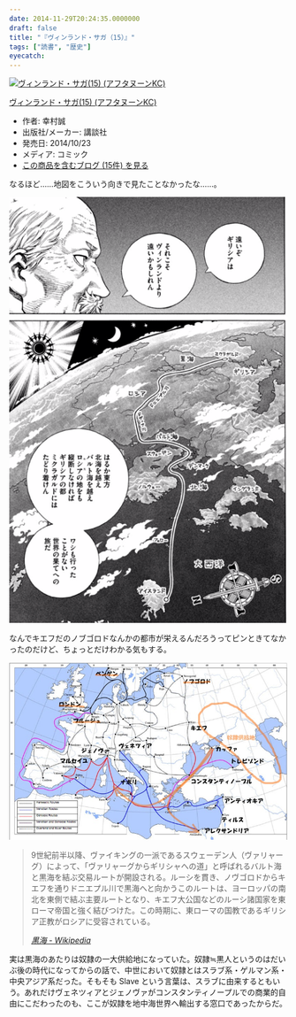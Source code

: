 ```yaml
---
date: 2014-11-29T20:24:35.0000000
draft: false
title: "『ヴィンランド・サガ（15）』"
tags: ["読書", "歴史"]
eyecatch: 
---
```

<p><div class="hatena-asin-detail"><a href="http://www.amazon.co.jp/exec/obidos/ASIN/4063879992/bestylesnet-22/"><img src="http://ecx.images-amazon.com/images/I/61-y2H5Ou0L._SL160_.jpg" class="hatena-asin-detail-image" alt="ヴィンランド・サガ(15) (アフタヌーンKC)" title="ヴィンランド・サガ(15) (アフタヌーンKC)"></a><div class="hatena-asin-detail-info"><p class="hatena-asin-detail-title"><a href="http://www.amazon.co.jp/exec/obidos/ASIN/4063879992/bestylesnet-22/">ヴィンランド・サガ(15) (アフタヌーンKC)</a></p><ul><li><span class="hatena-asin-detail-label">作者:</span> 幸村誠</li><li><span class="hatena-asin-detail-label">出版社/メーカー:</span> 講談社</li><li><span class="hatena-asin-detail-label">発売日:</span> 2014/10/23</li><li><span class="hatena-asin-detail-label">メディア:</span> コミック</li><li><a href="http://d.hatena.ne.jp/asin/4063879992/bestylesnet-22" target="_blank">この商品を含むブログ (15件) を見る</a></li></ul></div><div class="hatena-asin-detail-foot"></div></div></p><p>なるほど……地図をこういう向きで見たことなかったな……。</p><p><span itemscope itemtype="http://schema.org/Photograph"><img src="20141129195500.png" alt="f:id:daruyanagi:20141129195500p:plain" title="f:id:daruyanagi:20141129195500p:plain" class="hatena-fotolife" itemprop="image"></span></p><p>なんでキエフだのノブゴロドなんかの都市が栄えるんだろうってピンときてなかったのだけど、ちょっとだけわかる気もする。</p><p><span itemscope itemtype="http://schema.org/Photograph"><img src="20141129202416.jpg" alt="f:id:daruyanagi:20141129202416j:plain" title="f:id:daruyanagi:20141129202416j:plain" class="hatena-fotolife" itemprop="image"></span><br />
</p>

<blockquote cite="http://ja.wikipedia.org/wiki/%E9%BB%92%E6%B5%B7">
<p>9世紀前半以降、ヴァイキングの一派であるスウェーデン人（ヴァリャーグ）によって、「ヴァリャーグからギリシャへの道」と呼ばれるバルト海と黒海を結ぶ交易ルートが開設される。ルーシを貫き、ノヴゴロドからキエフを通りドニエプル川で黒海へと向かうこのルートは、ヨーロッパの南北を東側で結ぶ主要ルートとなり、キエフ大公国などのルーシ諸国家を東ローマ帝国と強く結びつけた。この時期に、東ローマの国教であるギリシア正教がロシアに受容されている。</p>

<cite><a href="http://ja.wikipedia.org/wiki/%E9%BB%92%E6%B5%B7">&#x9ED2;&#x6D77; - Wikipedia</a></cite>
</blockquote>
<p>実は黒海のあたりは奴隷の一大供給地になっていた。奴隷≒黒人というのはだいぶ後の時代になってからの話で、中世において奴隷とはスラブ系・ゲルマン系・中央アジア系だった。そもそも Slave という言葉は、スラブに由来するともいう。あれだけヴェネツィアとジェノヴァがコンスタンティノープルでの商業的自由にこだわったのも、ここが奴隷を地中海世界へ輸出する窓口であったからだ。</p>
